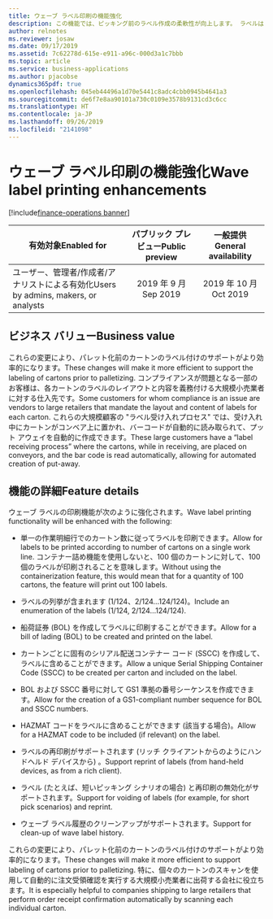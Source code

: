 ```yaml
---
title: ウェーブ ラベル印刷の機能強化
description: この機能では、ピッキング前のラベル作成の柔軟性が向上します。 ラベルはウェーブ プロセス中に作成されます。 ラベルとレイアウトの定義によって機能が拡充されます。
author: relnotes
ms.reviewer: josaw
ms.date: 09/17/2019
ms.assetid: 7c62278d-615e-e911-a96c-000d3a1c7bbb
ms.topic: article
ms.service: business-applications
ms.author: pjacobse
dynamics365pdf: true
ms.openlocfilehash: 045eb44496a1d70e5441c8adc4cbb0945b4641a3
ms.sourcegitcommit: de6f7e8aa90101a730c0109e3578b9131cd3c6cc
ms.translationtype: HT
ms.contentlocale: ja-JP
ms.lasthandoff: 09/26/2019
ms.locfileid: "2141098"
---
```

# <a name="wave-label-printing-enhancements"></a><span data-ttu-id="a0a0e-105">ウェーブ ラベル印刷の機能強化</span><span class="sxs-lookup"><span data-stu-id="a0a0e-105">Wave label printing enhancements</span></span>
[!include[finance-operations banner](../includes/finance-operations.md)]

| <span data-ttu-id="a0a0e-106">有効対象</span><span class="sxs-lookup"><span data-stu-id="a0a0e-106">Enabled for</span></span>    |  <span data-ttu-id="a0a0e-107">パブリック プレビュー</span><span class="sxs-lookup"><span data-stu-id="a0a0e-107">Public preview</span></span> | <span data-ttu-id="a0a0e-108">一般提供</span><span class="sxs-lookup"><span data-stu-id="a0a0e-108">General availability</span></span> | 
| ---------- | :----------: |:----------: |
|<span data-ttu-id="a0a0e-109">ユーザー、管理者/作成者/アナリストによる有効化</span><span class="sxs-lookup"><span data-stu-id="a0a0e-109">Users by admins, makers, or analysts</span></span>|<span data-ttu-id="a0a0e-110">2019 年 9 月</span><span class="sxs-lookup"><span data-stu-id="a0a0e-110">Sep 2019</span></span>| <span data-ttu-id="a0a0e-111">2019 年 10 月</span><span class="sxs-lookup"><span data-stu-id="a0a0e-111">Oct 2019</span></span>|


## <a name="business-value"></a><span data-ttu-id="a0a0e-112">ビジネス バリュー</span><span class="sxs-lookup"><span data-stu-id="a0a0e-112">Business value</span></span>
<!-- bv start -->
<span data-ttu-id="a0a0e-113">これらの変更により、パレット化前のカートンのラベル付けのサポートがより効率的になります。</span><span class="sxs-lookup"><span data-stu-id="a0a0e-113">These changes will make it more efficient to support the labeling of cartons prior to palletizing.</span></span> <span data-ttu-id="a0a0e-114">コンプライアンスが問題となる一部のお客様は、各カートンのラベルのレイアウトと内容を義務付ける大規模小売業者に対する仕入先です。</span><span class="sxs-lookup"><span data-stu-id="a0a0e-114">Some customers for whom compliance is an issue are vendors to large retailers that mandate the layout and content of labels for each carton.</span></span> <span data-ttu-id="a0a0e-115">これらの大規模顧客の "ラベル受け入れプロセス" では、受け入れ中にカートンがコンベア上に置かれ、バーコードが自動的に読み取られて、プット アウェイを自動的に作成できます。</span><span class="sxs-lookup"><span data-stu-id="a0a0e-115">These large customers have a “label receiving process” where the cartons, while in receiving, are placed on conveyors, and the bar code is read automatically, allowing for automated creation of put-away.</span></span>
<!-- bv end -->



## <a name="feature-details"></a><span data-ttu-id="a0a0e-116">機能の詳細</span><span class="sxs-lookup"><span data-stu-id="a0a0e-116">Feature details</span></span>
<!--feature detail start -->
<span data-ttu-id="a0a0e-117">ウェーブ ラベルの印刷機能が次のように強化されます。</span><span class="sxs-lookup"><span data-stu-id="a0a0e-117">Wave label printing functionality will be enhanced with the following:</span></span>

-  <span data-ttu-id="a0a0e-118">単一の作業明細行でのカートン数に従ってラベルを印刷できます。</span><span class="sxs-lookup"><span data-stu-id="a0a0e-118">Allow for labels to be printed according to number of cartons on a single work line.</span></span> <span data-ttu-id="a0a0e-119">コンテナー詰め機能を使用しないと、100 個のカートンに対して、100 個のラベルが印刷されることを意味します。</span><span class="sxs-lookup"><span data-stu-id="a0a0e-119">Without using the containerization feature, this would mean that for a quantity of 100 cartons, the feature will print out 100 labels.</span></span>

- <span data-ttu-id="a0a0e-120">ラベルの列挙が含まれます (1/124、2/124…124/124)。</span><span class="sxs-lookup"><span data-stu-id="a0a0e-120">Include an enumeration of the labels (1/124, 2/124…124/124).</span></span>

- <span data-ttu-id="a0a0e-121">船荷証券 (BOL) を作成してラベルに印刷することができます。</span><span class="sxs-lookup"><span data-stu-id="a0a0e-121">Allow for a bill of lading (BOL) to be created and printed on the label.</span></span>

- <span data-ttu-id="a0a0e-122">カートンごとに固有のシリアル配送コンテナー コード (SSCC) を作成して、ラベルに含めることができます。</span><span class="sxs-lookup"><span data-stu-id="a0a0e-122">Allow a unique Serial Shipping Container Code (SSCC) to be created per carton and included on the label.</span></span>

- <span data-ttu-id="a0a0e-123">BOL および SSCC 番号に対して GS1 準拠の番号シーケンスを作成できます。</span><span class="sxs-lookup"><span data-stu-id="a0a0e-123">Allow for the creation of a GS1-compliant number sequence for BOL and SSCC numbers.</span></span>

- <span data-ttu-id="a0a0e-124">HAZMAT コードをラベルに含めることができます (該当する場合)。</span><span class="sxs-lookup"><span data-stu-id="a0a0e-124">Allow for a HAZMAT code to be included (if relevant) on the label.</span></span>

- <span data-ttu-id="a0a0e-125">ラベルの再印刷がサポートされます (リッチ クライアントからのようにハンドヘルド デバイスから) 。</span><span class="sxs-lookup"><span data-stu-id="a0a0e-125">Support reprint of labels (from hand-held devices, as from a rich client).</span></span>

- <span data-ttu-id="a0a0e-126">ラベル (たとえば、短いピッキング シナリオの場合) と再印刷の無効化がサポートされます。</span><span class="sxs-lookup"><span data-stu-id="a0a0e-126">Support for voiding of labels (for example, for short pick scenarios) and reprint.</span></span>

- <span data-ttu-id="a0a0e-127">ウェーブ ラベル履歴のクリーンアップがサポートされます。</span><span class="sxs-lookup"><span data-stu-id="a0a0e-127">Support for clean-up of wave label history.</span></span> 

<span data-ttu-id="a0a0e-128">これらの変更により、パレット化前のカートンのラベル付けのサポートがより効率的になります。</span><span class="sxs-lookup"><span data-stu-id="a0a0e-128">These changes will make it more efficient to support labeling of cartons prior to palletizing.</span></span> <span data-ttu-id="a0a0e-129">特に、個々のカートンのスキャンを使用して自動的に注文受領確認を実行する大規模小売業者に出荷する会社に役立ちます。</span><span class="sxs-lookup"><span data-stu-id="a0a0e-129">It is especially helpful to companies shipping to large retailers that perform order receipt confirmation automatically by scanning each individual carton.</span></span>
<!--feature detail end -->











